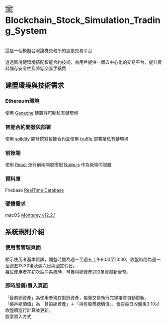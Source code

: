 # <img width="5%" src="docs/bank.png">Blockchain_Stock_Simulation_Trading_System

<br>這是一個模擬台灣證券交易所的股票交易平台</br>
<br>透過區塊鏈環境搭配智能合約技術，為用戶提供一個去中心化的交易平台，提升資料儲存安全性及降低交易手續費</br>

## 建置環境與技術需求

### Ethereum環境 
使用 [Ganache](https://trufflesuite.com/ganache/) 建置許可制私有鏈環境

### 智能合約開發與部署
使用 [solidity](https://docs.soliditylang.org/en/v0.8.19/) 開發撰寫智能合約並使用 [truffle](https://trufflesuite.com) 部署至私有鏈環境

### 前後端
使用 [React](https://react.dev) 進行前端開發搭配 [Node.js](https://nodejs.org/zh-tw/download) 作為後端伺服器

### 資料庫
Friebase [RealTime Database](https://firebase.google.com/docs/database?hl=zh-tw)

### 硬體需求
macOS [Monterey v12.2.1](https://support.apple.com/zh-tw/HT212585)

## 系統規則介紹
### 使用者管理頁面
  顯示使用者基本資訊，開盤時間為週ㄧ至週五上午9:00至13:30，收盤時間為週一至週五13:30後及週六日與國定假日。  
  每位使用者在初次註冊系統時，可獲得總資產200萬虛擬新台幣。

### 即時股價/買入頁面
  「目前總資產」為使用者現在剩餘資產，每筆交易執行完畢接會自動更新。  
  「帳戶總價值」為「目前總資產」＋「持有股票總價值」，會在每日收盤後3:10以收盤價進行計算並更新。  
  股票買入方式





